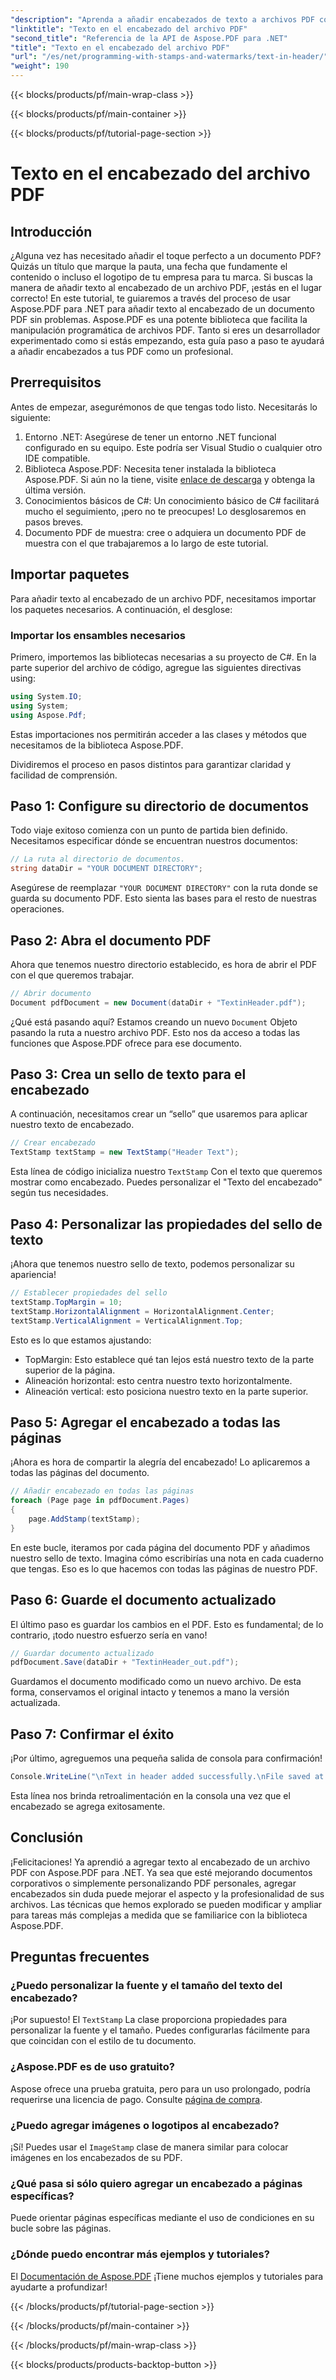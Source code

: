 ```yaml
---
"description": "Aprenda a añadir encabezados de texto a archivos PDF con Aspose.PDF para .NET con este tutorial paso a paso. Mejore sus documentos de forma eficiente y eficaz."
"linktitle": "Texto en el encabezado del archivo PDF"
"second_title": "Referencia de la API de Aspose.PDF para .NET"
"title": "Texto en el encabezado del archivo PDF"
"url": "/es/net/programming-with-stamps-and-watermarks/text-in-header/"
"weight": 190
---
```


{{< blocks/products/pf/main-wrap-class >}}

{{< blocks/products/pf/main-container >}}

{{< blocks/products/pf/tutorial-page-section >}}

# Texto en el encabezado del archivo PDF

## Introducción

¿Alguna vez has necesitado añadir el toque perfecto a un documento PDF? Quizás un título que marque la pauta, una fecha que fundamente el contenido o incluso el logotipo de tu empresa para tu marca. Si buscas la manera de añadir texto al encabezado de un archivo PDF, ¡estás en el lugar correcto! En este tutorial, te guiaremos a través del proceso de usar Aspose.PDF para .NET para añadir texto al encabezado de un documento PDF sin problemas. Aspose.PDF es una potente biblioteca que facilita la manipulación programática de archivos PDF. Tanto si eres un desarrollador experimentado como si estás empezando, esta guía paso a paso te ayudará a añadir encabezados a tus PDF como un profesional.

## Prerrequisitos

Antes de empezar, asegurémonos de que tengas todo listo. Necesitarás lo siguiente:

1. Entorno .NET: Asegúrese de tener un entorno .NET funcional configurado en su equipo. Este podría ser Visual Studio o cualquier otro IDE compatible.
2. Biblioteca Aspose.PDF: Necesita tener instalada la biblioteca Aspose.PDF. Si aún no la tiene, visite [enlace de descarga](https://releases.aspose.com/pdf/net/) y obtenga la última versión.
3. Conocimientos básicos de C#: Un conocimiento básico de C# facilitará mucho el seguimiento, ¡pero no te preocupes! Lo desglosaremos en pasos breves.
4. Documento PDF de muestra: cree o adquiera un documento PDF de muestra con el que trabajaremos a lo largo de este tutorial.

## Importar paquetes

Para añadir texto al encabezado de un archivo PDF, necesitamos importar los paquetes necesarios. A continuación, el desglose:

### Importar los ensambles necesarios

Primero, importemos las bibliotecas necesarias a su proyecto de C#. En la parte superior del archivo de código, agregue las siguientes directivas using:

```csharp
using System.IO;
using System;
using Aspose.Pdf;
```

Estas importaciones nos permitirán acceder a las clases y métodos que necesitamos de la biblioteca Aspose.PDF.

Dividiremos el proceso en pasos distintos para garantizar claridad y facilidad de comprensión.

## Paso 1: Configure su directorio de documentos

Todo viaje exitoso comienza con un punto de partida bien definido. Necesitamos especificar dónde se encuentran nuestros documentos:

```csharp
// La ruta al directorio de documentos.
string dataDir = "YOUR DOCUMENT DIRECTORY";
```

Asegúrese de reemplazar `"YOUR DOCUMENT DIRECTORY"` con la ruta donde se guarda su documento PDF. Esto sienta las bases para el resto de nuestras operaciones.

## Paso 2: Abra el documento PDF

Ahora que tenemos nuestro directorio establecido, es hora de abrir el PDF con el que queremos trabajar.

```csharp
// Abrir documento
Document pdfDocument = new Document(dataDir + "TextinHeader.pdf");
```

¿Qué está pasando aquí? Estamos creando un nuevo `Document` Objeto pasando la ruta a nuestro archivo PDF. Esto nos da acceso a todas las funciones que Aspose.PDF ofrece para ese documento.

## Paso 3: Crea un sello de texto para el encabezado

A continuación, necesitamos crear un “sello” que usaremos para aplicar nuestro texto de encabezado.

```csharp
// Crear encabezado
TextStamp textStamp = new TextStamp("Header Text");
```

Esta línea de código inicializa nuestro `TextStamp` Con el texto que queremos mostrar como encabezado. Puedes personalizar el "Texto del encabezado" según tus necesidades. 

## Paso 4: Personalizar las propiedades del sello de texto

¡Ahora que tenemos nuestro sello de texto, podemos personalizar su apariencia!

```csharp
// Establecer propiedades del sello
textStamp.TopMargin = 10;
textStamp.HorizontalAlignment = HorizontalAlignment.Center;
textStamp.VerticalAlignment = VerticalAlignment.Top;
```

Esto es lo que estamos ajustando:
- TopMargin: Esto establece qué tan lejos está nuestro texto de la parte superior de la página.
- Alineación horizontal: esto centra nuestro texto horizontalmente.
- Alineación vertical: esto posiciona nuestro texto en la parte superior.

## Paso 5: Agregar el encabezado a todas las páginas

¡Ahora es hora de compartir la alegría del encabezado! Lo aplicaremos a todas las páginas del documento.

```csharp
// Añadir encabezado en todas las páginas
foreach (Page page in pdfDocument.Pages)
{
    page.AddStamp(textStamp);
}
```

En este bucle, iteramos por cada página del documento PDF y añadimos nuestro sello de texto. Imagina cómo escribirías una nota en cada cuaderno que tengas. Eso es lo que hacemos con todas las páginas de nuestro PDF.

## Paso 6: Guarde el documento actualizado

El último paso es guardar los cambios en el PDF. Esto es fundamental; de lo contrario, ¡todo nuestro esfuerzo sería en vano!

```csharp
// Guardar documento actualizado
pdfDocument.Save(dataDir + "TextinHeader_out.pdf");
```

Guardamos el documento modificado como un nuevo archivo. De esta forma, conservamos el original intacto y tenemos a mano la versión actualizada.

## Paso 7: Confirmar el éxito

¡Por último, agreguemos una pequeña salida de consola para confirmación!

```csharp
Console.WriteLine("\nText in header added successfully.\nFile saved at " + dataDir);
```

Esta línea nos brinda retroalimentación en la consola una vez que el encabezado se agrega exitosamente.

## Conclusión

¡Felicitaciones! Ya aprendió a agregar texto al encabezado de un archivo PDF con Aspose.PDF para .NET. Ya sea que esté mejorando documentos corporativos o simplemente personalizando PDF personales, agregar encabezados sin duda puede mejorar el aspecto y la profesionalidad de sus archivos. Las técnicas que hemos explorado se pueden modificar y ampliar para tareas más complejas a medida que se familiarice con la biblioteca Aspose.PDF.

## Preguntas frecuentes

### ¿Puedo personalizar la fuente y el tamaño del texto del encabezado?
¡Por supuesto! El `TextStamp` La clase proporciona propiedades para personalizar la fuente y el tamaño. Puedes configurarlas fácilmente para que coincidan con el estilo de tu documento.

### ¿Aspose.PDF es de uso gratuito?
Aspose ofrece una prueba gratuita, pero para un uso prolongado, podría requerirse una licencia de pago. Consulte [página de compra](https://purchase.aspose.com/buy).

### ¿Puedo agregar imágenes o logotipos al encabezado?
¡Sí! Puedes usar el `ImageStamp` clase de manera similar para colocar imágenes en los encabezados de su PDF.

### ¿Qué pasa si sólo quiero agregar un encabezado a páginas específicas?
Puede orientar páginas específicas mediante el uso de condiciones en su bucle sobre las páginas.

### ¿Dónde puedo encontrar más ejemplos y tutoriales?
El [Documentación de Aspose.PDF](https://reference.aspose.com/pdf/net/) ¡Tiene muchos ejemplos y tutoriales para ayudarte a profundizar!

{{< /blocks/products/pf/tutorial-page-section >}}

{{< /blocks/products/pf/main-container >}}

{{< /blocks/products/pf/main-wrap-class >}}

{{< blocks/products/products-backtop-button >}}